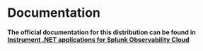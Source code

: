 # Documentation

**The official documentation for this distribution can be found in
[Instrument .NET applications for Splunk Observability Cloud](https://quickdraw.splunk.com/redirect/?product=Observability&version=current&location=otel.net.application)**
